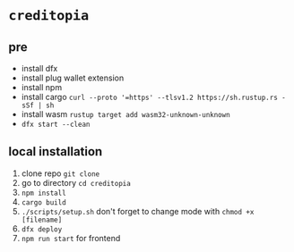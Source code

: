 # `creditopia`

## pre
- install dfx
- install plug wallet extension
- install npm
- install cargo `curl --proto '=https' --tlsv1.2 https://sh.rustup.rs -sSf | sh`
- install wasm `rustup target add wasm32-unknown-unknown`
- `dfx start --clean`

## local installation
1. clone repo `git clone `
2. go to directory `cd creditopia`
3. `npm install`
4. `cargo build`
5. `./scripts/setup.sh` don't forget to change mode with `chmod +x [filename]`
6. `dfx deploy`
7. `npm run start` for frontend
